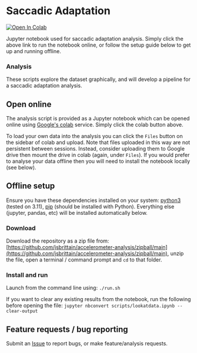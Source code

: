 # Saccadic Adaptation

<a target="_blank" href="https://colab.research.google.com/github/jsbrittain/saccadapt/blob/main/lookatdata.ipynb">
  <img src="https://colab.research.google.com/assets/colab-badge.svg" alt="Open In Colab"/>
</a>

Jupyter notebook used for saccadic adaptation analysis. Simply click the above link to run the notebook online, or follow the setup guide below to get up and running offline.

### Analysis

These scripts explore the dataset graphically, and will develop a pipeline for a saccadic adaptation analysis.

## Open online

The analysis script is provided as a Jupyter notebook which can be opened online using
[Google's colab](https://colab.research.google.com/?utm_source=scs-index) service. Simply
click the colab button above.

To load your own data into the analysis you can click the `Files` button on the sidebar
of colab and upload. Note that files uploaded in this way are not persistent between
sessions. Instead, consider uploading them to Google drive then mount the drive in
colab (again, under `Files`). If you would prefer to analyse your data offline then you
will need to install the notebook locally (see below).

## Offline setup

Ensure you have these dependencies installed on your system: [python3](https://www.python.org/) (tested on 3.11), [pip](https://pip.pypa.io/en/stable/) (should be installed with Python). Everything else (jupyter, pandas, etc) will be installed automatically below.

### Download

Download the repository as a zip file from: [https://github.com/jsbrittain/accelerometer-analysis/zipball/main](https://github.com/jsbrittain/accelerometer-analysis/zipball/main), unzip the file, open a terminal / command prompt and `cd` to that folder.

### Install and run

Launch from the command line using: `./run.sh`

If you want to clear any existing results from the notebook, run the following before opening the file:
`jupyter nbconvert scripts/lookatdata.ipynb --clear-output`

## Feature requests / bug reporting

Submit an [Issue](https://github.com/jsbrittain/saccadapt/issues) to report bugs, or
make feature/analysis requests.
